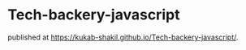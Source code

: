 # Tech-backery-javascript




published at  https://kukab-shakil.github.io/Tech-backery-javascript/.
